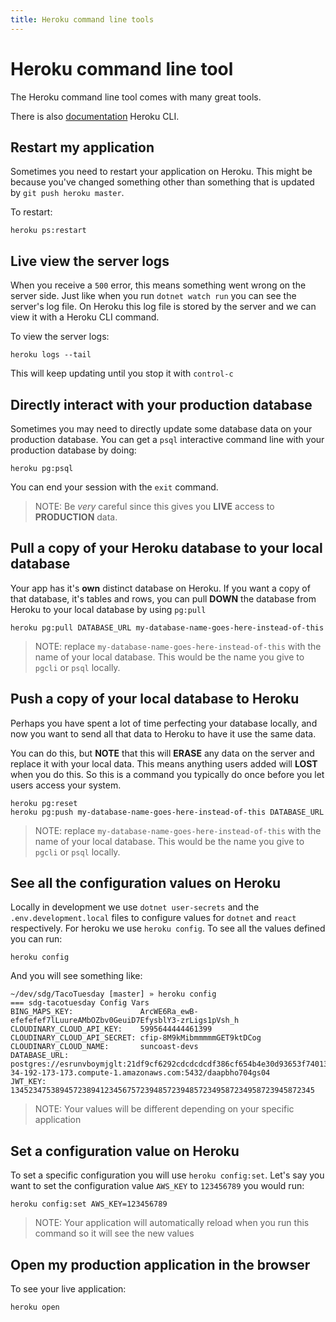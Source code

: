 ```yaml
---
title: Heroku command line tools
---
```


# Heroku command line tool

The Heroku command line tool comes with many great tools.

There is also [documentation](https://devcenter.heroku.com/articles/heroku-cli)
Heroku CLI.

## Restart my application

Sometimes you need to restart your application on Heroku. This might be because
you've changed something other than something that is updated by
`git push heroku master`.

To restart:

```shell
heroku ps:restart
```

## Live view the server logs

When you receive a `500` error, this means something went wrong on the server
side. Just like when you run `dotnet watch run` you can see the server's log
file. On Heroku this log file is stored by the server and we can view it with a
Heroku CLI command.

To view the server logs:

```shell
heroku logs --tail
```

This will keep updating until you stop it with `control-c`

## Directly interact with your production database

Sometimes you may need to directly update some database data on your production
database. You can get a `psql` interactive command line with your production
database by doing:

```shell
heroku pg:psql
```

You can end your session with the `exit` command.

> NOTE: Be _very_ careful since this gives you **LIVE** access to **PRODUCTION**
> data.

## Pull a copy of your Heroku database to your local database

Your app has it's **own** distinct database on Heroku. If you want a copy of
that database, it's tables and rows, you can pull **DOWN** the database from
Heroku to your local database by using `pg:pull`

```shell
heroku pg:pull DATABASE_URL my-database-name-goes-here-instead-of-this
```

> NOTE: replace `my-database-name-goes-here-instead-of-this` with the name of
> your local database. This would be the name you give to `pgcli` or `psql`
> locally.

## Push a copy of your local database to Heroku

Perhaps you have spent a lot of time perfecting your database locally, and now
you want to send all that data to Heroku to have it use the same data.

You can do this, but **NOTE** that this will **ERASE** any data on the server
and replace it with your local data. This means anything users added will
**LOST** when you do this. So this is a command you typically do once before you
let users access your system.

```shell
heroku pg:reset
heroku pg:push my-database-name-goes-here-instead-of-this DATABASE_URL
```

> NOTE: replace `my-database-name-goes-here-instead-of-this` with the name of
> your local database. This would be the name you give to `pgcli` or `psql`
> locally.

## See all the configuration values on Heroku

Locally in development we use `dotnet user-secrets` and the
`.env.development.local` files to configure values for `dotnet` and `react`
respectively. For heroku we use `heroku config`. To see all the values defined
you can run:

```shell
heroku config
```

And you will see something like:

```
~/dev/sdg/TacoTuesday [master] » heroku config
=== sdg-tacotuesday Config Vars
BING_MAPS_KEY:               ArcWE6Ra_ewB-efefefef7lLuureAMbOZbv0GeuiD7EfysblY3-zrLigs1pVsh_h
CLOUDINARY_CLOUD_API_KEY:    5995644444461399
CLOUDINARY_CLOUD_API_SECRET: cfip-8M9kMibmmmmmGET9ktDCog
CLOUDINARY_CLOUD_NAME:       suncoast-devs
DATABASE_URL:                postgres://esrunvboymjglt:21df9cf6292cdcdcdcdf386cf654b4e30d93653f74013aba648fedb8b4c0d9a7@ec2-34-192-173-173.compute-1.amazonaws.com:5432/daapbho704gs04
JWT_KEY:                     13452347538945723894123456757239485723948572349587234958723945872345
```

> NOTE: Your values will be different depending on your specific application

## Set a configuration value on Heroku

To set a specific configuration you will use `heroku config:set`. Let's say you
want to set the configuration value `AWS_KEY` to `123456789` you would run:

```shell
heroku config:set AWS_KEY=123456789
```

> NOTE: Your application will automatically reload when you run this command so
> it will see the new values

## Open my production application in the browser

To see your live application:

```shell
heroku open
```
